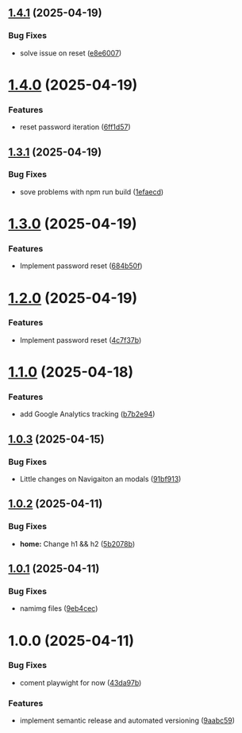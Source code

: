 ## [1.4.1](https://github.com/marcbenito/aerotests/compare/v1.4.0...v1.4.1) (2025-04-19)


### Bug Fixes

* solve issue on reset ([e8e6007](https://github.com/marcbenito/aerotests/commit/e8e6007f1433885f8f64f15d4c3dec97fe7d2230))

# [1.4.0](https://github.com/marcbenito/aerotests/compare/v1.3.1...v1.4.0) (2025-04-19)


### Features

* reset password iteration ([6ff1d57](https://github.com/marcbenito/aerotests/commit/6ff1d57e1bbf8289a7923175758e0ffa081a87fe))

## [1.3.1](https://github.com/marcbenito/aerotests/compare/v1.3.0...v1.3.1) (2025-04-19)


### Bug Fixes

* sove problems with npm run build ([1efaecd](https://github.com/marcbenito/aerotests/commit/1efaecd4e30fcb80858f0dec1bfd7a1873ecb22e))

# [1.3.0](https://github.com/marcbenito/aerotests/compare/v1.2.0...v1.3.0) (2025-04-19)


### Features

* Implement password reset ([684b50f](https://github.com/marcbenito/aerotests/commit/684b50f26bd361767458eaed0bdfd9bf1140ed5a))

# [1.2.0](https://github.com/marcbenito/aerotests/compare/v1.1.0...v1.2.0) (2025-04-19)


### Features

* Implement password reset ([4c7f37b](https://github.com/marcbenito/aerotests/commit/4c7f37b9f99c72bcd51c4381d27b27b13042f991))

# [1.1.0](https://github.com/marcbenito/aerotests/compare/v1.0.3...v1.1.0) (2025-04-18)


### Features

* add Google Analytics tracking ([b7b2e94](https://github.com/marcbenito/aerotests/commit/b7b2e9450c6d7b6318b9e28c2ab4fa741b41598f))

## [1.0.3](https://github.com/marcbenito/aerotests/compare/v1.0.2...v1.0.3) (2025-04-15)


### Bug Fixes

* Little changes on Navigaiton an modals ([91bf913](https://github.com/marcbenito/aerotests/commit/91bf913dfd87d355fc44e98ee6cf551b596bb36a))

## [1.0.2](https://github.com/marcbenito/aerotests/compare/v1.0.1...v1.0.2) (2025-04-11)


### Bug Fixes

* **home:** Change h1 && h2 ([5b2078b](https://github.com/marcbenito/aerotests/commit/5b2078bb8c2fc9f7f5689517c0ab17fe74485253))

## [1.0.1](https://github.com/marcbenito/aerotests/compare/v1.0.0...v1.0.1) (2025-04-11)


### Bug Fixes

* namimg files ([9eb4cec](https://github.com/marcbenito/aerotests/commit/9eb4cecbe73238f78a71ac90e295919e5fdb7f99))

# 1.0.0 (2025-04-11)


### Bug Fixes

* coment playwight for now ([43da97b](https://github.com/marcbenito/aerotests/commit/43da97bf815bc0eb3886846e1a62a0099bacd6c9))


### Features

* implement semantic release and automated versioning ([9aabc59](https://github.com/marcbenito/aerotests/commit/9aabc5917b3d4f9fb328a04cc8301ca79621165f))
